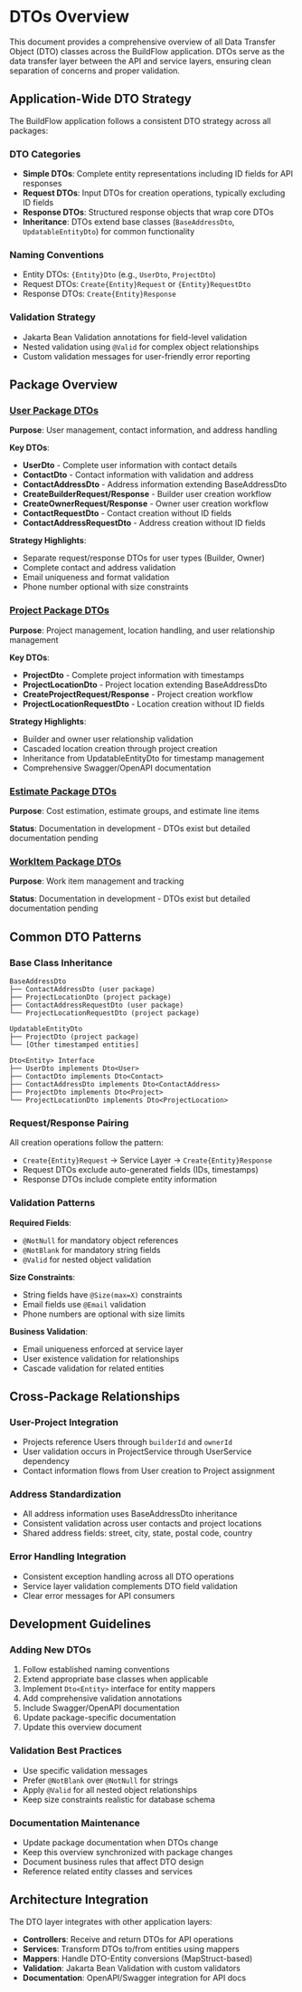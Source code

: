 # DTOs Overview

This document provides a comprehensive overview of all Data Transfer Object (DTO) classes across the BuildFlow application. DTOs serve as the data transfer layer between the API and service layers, ensuring clean separation of concerns and proper validation.

## Application-Wide DTO Strategy

The BuildFlow application follows a consistent DTO strategy across all packages:

### DTO Categories
- **Simple DTOs**: Complete entity representations including ID fields for API responses
- **Request DTOs**: Input DTOs for creation operations, typically excluding ID fields
- **Response DTOs**: Structured response objects that wrap core DTOs
- **Inheritance**: DTOs extend base classes (`BaseAddressDto`, `UpdatableEntityDto`) for common functionality

### Naming Conventions
- Entity DTOs: `{Entity}Dto` (e.g., `UserDto`, `ProjectDto`)
- Request DTOs: `Create{Entity}Request` or `{Entity}RequestDto`
- Response DTOs: `Create{Entity}Response`

### Validation Strategy
- Jakarta Bean Validation annotations for field-level validation
- Nested validation using `@Valid` for complex object relationships
- Custom validation messages for user-friendly error reporting

## Package Overview

### [User Package DTOs](./user/UserDtos.md)

**Purpose**: User management, contact information, and address handling

**Key DTOs**:
- **UserDto** - Complete user information with contact details
- **ContactDto** - Contact information with validation and address
- **ContactAddressDto** - Address information extending BaseAddressDto
- **CreateBuilderRequest/Response** - Builder user creation workflow
- **CreateOwnerRequest/Response** - Owner user creation workflow
- **ContactRequestDto** - Contact creation without ID fields
- **ContactAddressRequestDto** - Address creation without ID fields

**Strategy Highlights**:
- Separate request/response DTOs for user types (Builder, Owner)
- Complete contact and address validation
- Email uniqueness and format validation
- Phone number optional with size constraints

### [Project Package DTOs](./project/ProjectDtos.md)

**Purpose**: Project management, location handling, and user relationship management

**Key DTOs**:
- **ProjectDto** - Complete project information with timestamps
- **ProjectLocationDto** - Project location extending BaseAddressDto
- **CreateProjectRequest/Response** - Project creation workflow
- **ProjectLocationRequestDto** - Location creation without ID fields

**Strategy Highlights**:
- Builder and owner user relationship validation
- Cascaded location creation through project creation
- Inheritance from UpdatableEntityDto for timestamp management
- Comprehensive Swagger/OpenAPI documentation

### [Estimate Package DTOs](./estimate/EstimateDtos.md)

**Purpose**: Cost estimation, estimate groups, and estimate line items

**Status**: Documentation in development - DTOs exist but detailed documentation pending

### [WorkItem Package DTOs](./workitem/WorkItemDtos.md)

**Purpose**: Work item management and tracking

**Status**: Documentation in development - DTOs exist but detailed documentation pending

## Common DTO Patterns

### Base Class Inheritance

```
BaseAddressDto
├── ContactAddressDto (user package)
├── ProjectLocationDto (project package)
├── ContactAddressRequestDto (user package)
└── ProjectLocationRequestDto (project package)

UpdatableEntityDto
├── ProjectDto (project package)
└── [Other timestamped entities]

Dto<Entity> Interface
├── UserDto implements Dto<User>
├── ContactDto implements Dto<Contact>
├── ContactAddressDto implements Dto<ContactAddress>
├── ProjectDto implements Dto<Project>
└── ProjectLocationDto implements Dto<ProjectLocation>
```

### Request/Response Pairing

All creation operations follow the pattern:
- `Create{Entity}Request` → Service Layer → `Create{Entity}Response`
- Request DTOs exclude auto-generated fields (IDs, timestamps)
- Response DTOs include complete entity information

### Validation Patterns

**Required Fields**:
- `@NotNull` for mandatory object references
- `@NotBlank` for mandatory string fields
- `@Valid` for nested object validation

**Size Constraints**:
- String fields have `@Size(max=X)` constraints
- Email fields use `@Email` validation
- Phone numbers are optional with size limits

**Business Validation**:
- Email uniqueness enforced at service layer
- User existence validation for relationships
- Cascade validation for related entities

## Cross-Package Relationships

### User-Project Integration
- Projects reference Users through `builderId` and `ownerId`
- User validation occurs in ProjectService through UserService dependency
- Contact information flows from User creation to Project assignment

### Address Standardization
- All address information uses BaseAddressDto inheritance
- Consistent validation across user contacts and project locations
- Shared address fields: street, city, state, postal code, country

### Error Handling Integration
- Consistent exception handling across all DTO operations
- Service layer validation complements DTO field validation
- Clear error messages for API consumers

## Development Guidelines

### Adding New DTOs
1. Follow established naming conventions
2. Extend appropriate base classes when applicable
3. Implement `Dto<Entity>` interface for entity mappers
4. Add comprehensive validation annotations
5. Include Swagger/OpenAPI documentation
6. Update package-specific documentation
7. Update this overview document

### Validation Best Practices
- Use specific validation messages
- Prefer `@NotBlank` over `@NotNull` for strings
- Apply `@Valid` for all nested object relationships
- Keep size constraints realistic for database schema

### Documentation Maintenance
- Update package documentation when DTOs change
- Keep this overview synchronized with package changes
- Document business rules that affect DTO design
- Reference related entity classes and services

## Architecture Integration

The DTO layer integrates with other application layers:
- **Controllers**: Receive and return DTOs for API operations
- **Services**: Transform DTOs to/from entities using mappers
- **Mappers**: Handle DTO-Entity conversions (MapStruct-based)
- **Validation**: Jakarta Bean Validation with custom validators
- **Documentation**: OpenAPI/Swagger integration for API docs
